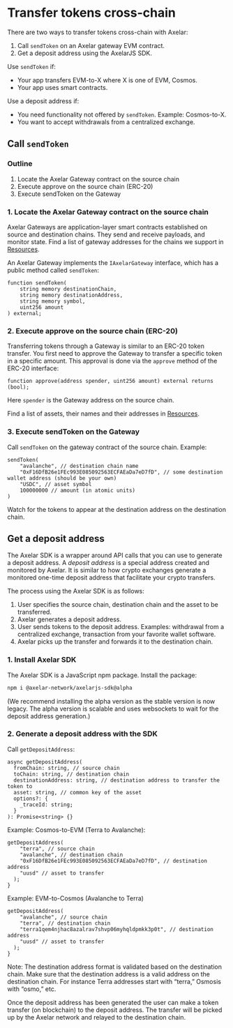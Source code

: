 # Transfer tokens cross-chain

There are two ways to transfer tokens cross-chain with Axelar:

1. Call `sendToken` on an Axelar gateway EVM contract.
2. Get a deposit address using the AxelarJS SDK.

Use `sendToken` if:

- Your app transfers EVM-to-X where X is one of EVM, Cosmos.
- Your app uses smart contracts.

Use a deposit address if:

- You need functionality not offered by `sendToken`. Example: Cosmos-to-X.
- You want to accept withdrawals from a centralized exchange.

## Call `sendToken`

### Outline

1. Locate the Axelar Gateway contract on the source chain
2. Execute approve on the source chain (ERC-20)
3. Execute sendToken on the Gateway

### 1. Locate the Axelar Gateway contract on the source chain

Axelar Gateways are application-layer smart contracts established on source and destination chains. They send and receive payloads, and monitor state. Find a list of gateway addresses for the chains we support in [Resources](../resources).

An Axelar Gateway implements the `IAxelarGateway` interface, which has a public method called `sendToken`:

```solidity
function sendToken(
    string memory destinationChain,
    string memory destinationAddress,
    string memory symbol,
    uint256 amount
) external;
```

### 2. Execute approve on the source chain (ERC-20)

Transferring tokens through a Gateway is similar to an ERC-20 token transfer. You first need to approve the Gateway to transfer a specific token in a specific amount. This approval is done via the `approve` method of the ERC-20 interface:

```solidity
function approve(address spender, uint256 amount) external returns (bool);
```

Here `spender` is the Gateway address on the source chain.

Find a list of assets, their names and their addresses in [Resources](../resources).

### 3. Execute sendToken on the Gateway

Call `sendToken` on the gateway contract of the source chain. Example:

```solidity
sendToken(
	"avalanche", // destination chain name
	"0xF16DfB26e1FEc993E085092563ECFAEaDa7eD7fD", // some destination wallet address (should be your own)
	"USDC", // asset symbol
	100000000 // amount (in atomic units)
)
```

Watch for the tokens to appear at the destination address on the destination chain.

## Get a deposit address

The Axelar SDK is a wrapper around API calls that you can use to generate a deposit address. A _deposit address_ is a special address created and monitored by Axelar. It is similar to how crypto exchanges generate a monitored one-time deposit address that facilitate your crypto transfers.

The process using the Axelar SDK is as follows:

1. User specifies the source chain, destination chain and the asset to be transferred.
2. Axelar generates a deposit address.
3. User sends tokens to the deposit address. Examples: withdrawal from a centralized exchange, transaction from your favorite wallet software.
4. Axelar picks up the transfer and forwards it to the destination chain.

### 1. Install Axelar SDK

The Axelar SDK is a JavaScript npm package. Install the package:

```bash
npm i @axelar-network/axelarjs-sdk@alpha
```

(We recommend installing the alpha version as the stable version is now legacy. The alpha version is scalable and uses websockets to wait for the deposit address generation.)

### 2. Generate a deposit address with the SDK

Call `getDepositAddress`:

```tsx
async getDepositAddress(
  fromChain: string, // source chain
  toChain: string, // destination chain
  destinationAddress: string, // destination address to transfer the token to
  asset: string, // common key of the asset
  options?: {
    _traceId: string;
  }
): Promise<string> {}
```

Example: Cosmos-to-EVM (Terra to Avalanche):

```tsx
getDepositAddress(
    "terra", // source chain
    "avalanche", // destination chain
    "0xF16DfB26e1FEc993E085092563ECFAEaDa7eD7fD", // destination address
    "uusd" // asset to transfer
  );
}
```

Example: EVM-to-Cosmos (Avalanche to Terra)

```tsx
getDepositAddress(
    "avalanche", // source chain
    "terra", // destination chain
    "terra1qem4njhac8azalrav7shvp06myhqldpmkk3p0t", // destination address
    "uusd" // asset to transfer
  );
}
```

Note: The destination address format is validated based on the destination chain. Make sure that the destination address is a valid address on the destination chain. For instance Terra addresses start with “terra,” Osmosis with “osmo,” etc.

Once the deposit address has been generated the user can make a token transfer (on blockchain) to the deposit address. The transfer will be picked up by the Axelar network and relayed to the destination chain.
